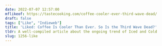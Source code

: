 ```yaml
---
date: 2022-07-07 12:57:00
mflikeof: https://tastecooking.com/coffee-cooler-ever-third-wave-dead/
draft: false
tags: ["Like", "Indieweb"]
title: 'Liked: Coffee Is Cooler Than Ever. So Is the Third Wave Dead?'
tldr: A well-compiled article about the ongoing trend of Iced and Cold Brewed Coffee.
slug: 1256-like
---
```


